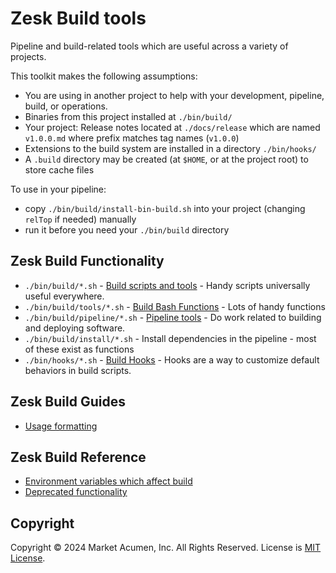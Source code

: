 # Zesk Build tools

Pipeline and build-related tools which are useful across a variety of projects.

This toolkit makes the following assumptions:

- You are using in another project to help with your development, pipeline, build, or operations.
- Binaries from this project installed at `./bin/build/`
- Your project: Release notes located at `./docs/release` which are named `v1.0.0.md` where prefix matches tag names (`v1.0.0`)
- Extensions to the build system are installed in a directory `./bin/hooks/`
- A `.build` directory may be created (at `$HOME`, or at the project root) to store cache files

To use in your pipeline:

- copy `./bin/build/install-bin-build.sh` into your project (changing `relTop` if needed) manually
- run it before you need your `./bin/build` directory

## Zesk Build Functionality

- `./bin/build/*.sh` - [Build scripts and tools](./bin/index.md) - Handy scripts universally useful everywhere.
- `./bin/build/tools/*.sh` - [Build Bash Functions](./tools/index.md) - Lots of handy functions
- `./bin/build/pipeline/*.sh` - [Pipeline tools](./pipeline/index.md) - Do work related to building and deploying software.
- `./bin/build/install/*.sh` - Install dependencies in the pipeline - most of these exist as functions
- `./bin/hooks/*.sh` - [Build Hooks](./hooks/index.md) - Hooks are a way to customize default behaviors in build scripts.

## Zesk Build Guides

- [Usage formatting](./guide/usage.md)

## Zesk Build Reference

- [Environment variables which affect build](env.md)
- [Deprecated functionality](./deprecated.md)

## Copyright

Copyright &copy; 2024 Market Acumen, Inc. All Rights Reserved. License is [MIT License](../LICENSE.md).
